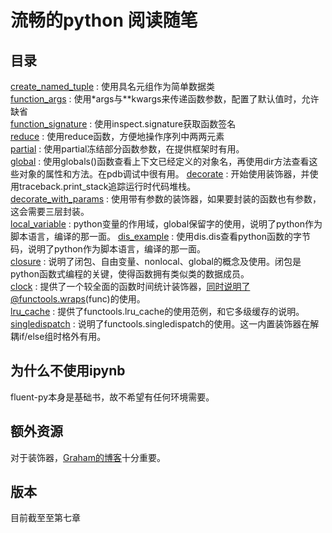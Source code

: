 # 流畅的python 阅读随笔
## 目录
[create_named_tuple](py/create_named_tuple.py) : 使用具名元组作为简单数据类  
[function_args](py/function_args.py)  : 使用*args与**kwargs来传递函数参数，配置了默认值时，允许缺省  
[function_signature](py/function_signature.py) : 使用inspect.signature获取函数签名  
[reduce](py/reduce.py) : 使用reduce函数，方便地操作序列中两两元素  
[partial](py/partial.py) : 使用partial冻结部分函数参数，在提供框架时有用。  
[global](py/global.py) : 使用globals()函数查看上下文已经定义的对象名，再使用dir方法查看这些对象的属性和方法。在pdb调试中很有用。
[decorate](py/decorate.py) : 开始使用装饰器，并使用traceback.print_stack追踪运行时代码堆栈。  
[decorate_with_params](py/decorate_with_params.py) : 使用带有参数的装饰器，如果要封装的函数也有参数，这会需要三层封装。  
[local_variable](py/local_variable.py) : python变量的作用域，global保留字的使用，说明了python作为脚本语言，编译的那一面。
[dis_example](py/dis_example.py) : 使用dis.dis查看python函数的字节码，说明了python作为脚本语言，编译的那一面。  
[closure](py/closure.py) : 说明了闭包、自由变量、nonlocal、global的概念及使用。闭包是python函数式编程的关键，使得函数拥有类似类的数据成员。  
[clock](py/clock.py) : 提供了一个较全面的函数时间统计装饰器，同时说明了@functools.wraps(func)的使用。  
[lru_cache](py/lru_cache.py) : 提供了functools.lru_cache的使用范例，和它多级缓存的说明。
[singledispatch](py/singledispatch_example.py) : 说明了functools.singledispatch的使用。这一内置装饰器在解耦if/else组时格外有用。

## 为什么不使用ipynb
fluent-py本身是基础书，故不希望有任何环境需要。

## 额外资源
对于装饰器，[Graham的博客](https://github.com/GrahamDumpleton/wrapt/blob/develop/blog/README.md)十分重要。
## 版本
目前截至至第七章